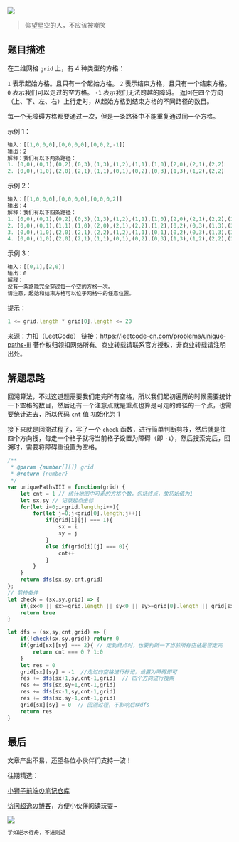 ![](https://imgconvert.csdnimg.cn/aHR0cHM6Ly9jZG4uanNkZWxpdnIubmV0L2doL2Nob2NvbGF0ZTE5OTkvY2RuL2ltZy8yMDIwMDgyODE0NTUyMS5qcGc?x-oss-process=image/format,png)
>仰望星空的人，不应该被嘲笑

## 题目描述

在二维网格 `grid` 上，有 4 种类型的方格：

`1` 表示起始方格。且只有一个起始方格。
`2` 表示结束方格，且只有一个结束方格。
`0` 表示我们可以走过的空方格。
`-1` 表示我们无法跨越的障碍。
返回在四个方向（上、下、左、右）上行走时，从起始方格到结束方格的不同路径的数目。

每一个无障碍方格都要通过一次，但是一条路径中不能重复通过同一个方格。

 

示例 1：

```javascript
输入：[[1,0,0,0],[0,0,0,0],[0,0,2,-1]]
输出：2
解释：我们有以下两条路径：
1. (0,0),(0,1),(0,2),(0,3),(1,3),(1,2),(1,1),(1,0),(2,0),(2,1),(2,2)
2. (0,0),(1,0),(2,0),(2,1),(1,1),(0,1),(0,2),(0,3),(1,3),(1,2),(2,2)
```

示例 2：

```javascript
输入：[[1,0,0,0],[0,0,0,0],[0,0,0,2]]
输出：4
解释：我们有以下四条路径： 
1. (0,0),(0,1),(0,2),(0,3),(1,3),(1,2),(1,1),(1,0),(2,0),(2,1),(2,2),(2,3)
2. (0,0),(0,1),(1,1),(1,0),(2,0),(2,1),(2,2),(1,2),(0,2),(0,3),(1,3),(2,3)
3. (0,0),(1,0),(2,0),(2,1),(2,2),(1,2),(1,1),(0,1),(0,2),(0,3),(1,3),(2,3)
4. (0,0),(1,0),(2,0),(2,1),(1,1),(0,1),(0,2),(0,3),(1,3),(1,2),(2,2),(2,3)
```

示例 3：

```javascript
输入：[[0,1],[2,0]]
输出：0
解释：
没有一条路能完全穿过每一个空的方格一次。
请注意，起始和结束方格可以位于网格中的任意位置。
```

 

提示：

```javascript
1 <= grid.length * grid[0].length <= 20
```

来源：力扣（LeetCode）
链接：https://leetcode-cn.com/problems/unique-paths-iii
著作权归领扣网络所有。商业转载请联系官方授权，非商业转载请注明出处。


## 解题思路
回溯算法，不过这道题需要我们走完所有空格，所以我们起初遍历的时候需要统计一下空格的数目，然后还有一个注意点就是重点也算是可走的路径的一个点，也需要统计进去，所以代码 `cnt` 值 初始化为 1

接下来就是回溯过程了，写了一个 `check` 函数，进行简单判断剪枝，然后就是往四个方向搜，每走一个格子就将当前格子设置为障碍（即 `-1`），然后搜索完后，回溯时，需要将障碍重设置为空格。

```javascript
/**
 * @param {number[][]} grid
 * @return {number}
 */
var uniquePathsIII = function(grid) {
    let cnt = 1 // 统计地图中可走的方格个数，包括终点，故初始值为1
    let sx,sy // 记录起点坐标
    for(let i=0;i<grid.length;i++){
        for(let j=0;j<grid[0].length;j++){
            if(grid[i][j] === 1){
                sx = i
                sy = j
            }
            else if(grid[i][j] === 0){
                cnt++
            }
        }
    }
    return dfs(sx,sy,cnt,grid)
};
// 剪枝条件
let check = (sx,sy,grid) => {
    if(sx<0 || sx>=grid.length || sy<0 || sy>=grid[0].length || grid[sx][sy] == -1) return false
    return true
}

let dfs = (sx,sy,cnt,grid) => {
    if(!check(sx,sy,grid)) return 0
    if(grid[sx][sy] === 2){ // 走到终点时，也要判断一下当前所有空格是否走完
        return cnt === 0 ? 1:0
    }
    let res = 0
    grid[sx][sy] = -1  //走过的空格进行标记，设置为障碍即可
    res += dfs(sx+1,sy,cnt-1,grid)  // 四个方向进行搜索
    res += dfs(sx,sy+1,cnt-1,grid)
    res += dfs(sx-1,sy,cnt-1,grid)
    res += dfs(sx,sy-1,cnt-1,grid)
    grid[sx][sy] = 0  // 回溯过程，不影响后续dfs
    return res
}
```

## 最后
文章产出不易，还望各位小伙伴们支持一波！

往期精选：

<a href="https://github.com/Chocolate1999/Front-end-learning-to-organize-notes">小狮子前端の笔记仓库</a>

<a href="https://yangchaoyi.vip/">访问超逸の博客</a>，方便小伙伴阅读玩耍~

![](https://img-blog.csdnimg.cn/2020090211491121.png#pic_center)

```javascript
学如逆水行舟，不进则退
```


